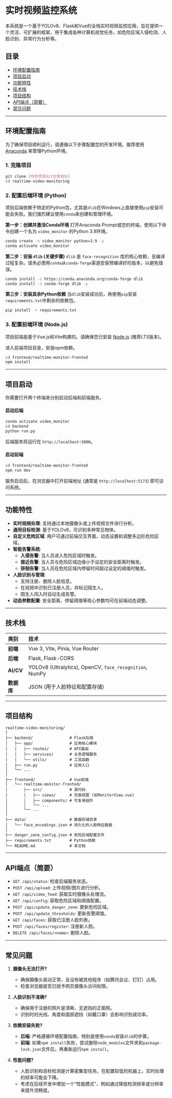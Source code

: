 # 实时视频监控系统

本系统是一个基于YOLOv8、Flask和Vue的全栈实时视频监控应用，旨在提供一个灵活、可扩展的框架，用于集成各种计算机视觉任务，如危险区域入侵检测、人脸识别、异常行为分析等。

## 目录
- [环境配置指南](#环境配置指南)
- [项目启动](#项目启动)
- [功能特性](#功能特性)
- [技术栈](#技术栈)
- [项目结构](#项目结构)
- [API端点（简要）](#api端点简要)
- [常见问题](#常见问题)

---

## 环境配置指南

为了确保项目顺利运行，请遵循以下步骤配置您的开发环境。推荐使用 [Anaconda](https://www.anaconda.com/products/distribution) 来管理Python环境。

### 1. 克隆项目

```bash
git clone [你的项目Git仓库地址]
cd realtime-video-monitoring
```

### 2. 配置后端环境 (Python)

项目后端依赖于特定的Python包，尤其是`dlib`在Windows上直接使用`pip`安装可能会失败。我们强烈建议使用`conda`来创建和管理环境。

**第一步：创建并激活Conda环境**
打开Anaconda Prompt或您的终端，使用以下命令创建一个名为 `video_monitor` 的Python 3.9环境。

```bash
conda create -n video_monitor python=3.9 -y
conda activate video_monitor
```

**第二步：安装 `dlib` (关键步骤)**
`dlib` 是 `face-recognition` 库的核心依赖，且编译过程复杂。请务必使用`conda`从`conda-forge`渠道安装预编译好的版本，以避免错误。

```bash
conda install -c https://conda.anaconda.org/conda-forge dlib
conda install -c conda-forge dlib -y
```

**第三步：安装其余Python依赖**
当`dlib`安装成功后，再使用`pip`安装`requirements.txt`中剩余的依赖包。

```bash
pip install -r requirements.txt
```

### 3. 配置前端环境 (Node.js)

项目前端是基于Vue.js和Vite构建的。请确保您已安装 [Node.js](https://nodejs.org/) (推荐LTS版本)。

进入前端项目目录，安装npm依赖。

```bash
cd frontend/realtime-monitor-fronted
npm install
```

---

## 项目启动

你需要打开两个终端来分别启动后端和前端服务。

#### 启动后端

```bash
conda activate video_monitor
cd backend
python run.py
```
后端服务将运行在 `http://localhost:5000`。

#### 启动前端

```bash
cd frontend/realtime-monitor-fronted
npm run dev
```
服务启动后，在浏览器中打开前端地址 (通常是 `http://localhost:5173`) 即可访问系统。

---

## 功能特性

- **实时视频处理**: 支持通过本地摄像头或上传视频文件进行分析。
- **通用目标检测**: 基于YOLOv8，可识别多种常见物体。
- **自定义危险区域**: 用户可通过前端交互界面，动态设置和调整多边形危险区域。
- **智能告警系统**:
    - **入侵告警**: 当人员进入危险区域时触发。
    - **接近告警**: 当人员与危险区域边缘小于设定的安全距离时触发。
    - **徘徊告警**: 当人员在危险区域内停留时间超过设定的阈值时触发。
- **人脸识别与管理**:
    - 支持注册、删除人脸信息。
    - 在视频中识别已注册人员，并标记陌生人。
    - 陌生人闯入时自动生成告警。
- **动态参数配置**: 安全距离、停留阈值等核心参数均可在前端动态调整。

---

## 技术栈

| 类别       | 技术                               |
| :--------- | :--------------------------------- |
| **前端**   | Vue 3, Vite, Pinia, Vue Router     |
| **后端**   | Flask, Flask-CORS                  |
| **AI/CV**  | YOLOv8 (Ultralytics), OpenCV, `face_recognition`, NumPy |
| **数据库** | JSON (用于人脸特征和配置存储)      |

---

## 项目结构
```
realtime-video-monitoring/
│
├── backend/                # Flask后端
│   ├── app/                # 应用核心模块
│   │   ├── routes/         # API路由
│   │   ├── services/       # 业务逻辑服务
│   │   └── utils/          # 工具函数
│   ├── run.py              # 应用入口
│   └── ...
│
├── frontend/               # Vue前端
│   └── realtime-monitor-fronted/
│       ├── src/            # 源代码
│       │   ├── views/      # 页面视图 (如MonitorView.vue)
│       │   ├── components/ # 可复用组件
│       │   └── ...
│       └── ...
│
├── data/                   # 数据存储目录
│   └── face_encodings.json # 持久化的人脸特征数据
│
├── danger_zone_config.json # 危险区域配置文件
├── requirements.txt        # Python依赖
└── README.md               # 本文档
```

---

## API端点（简要）

- `GET /api/status`: 检查后端服务状态。
- `POST /api/upload`: 上传视频/图片进行分析。
- `GET /api/video_feed`: 获取实时摄像头处理流。
- `GET /api/config`: 获取危险区域和阈值配置。
- `POST /api/update_danger_zone`: 更新危险区域。
- `POST /api/update_thresholds`: 更新告警阈值。
- `GET /api/faces`: 获取已注册人脸列表。
- `POST /api/faces/register`: 注册新人脸。
- `DELETE /api/faces/<name>`: 删除人脸。

---

## 常见问题

1. **摄像头无法打开?**
   - 确保摄像头驱动正常，且没有被其他程序（如腾讯会议、钉钉）占用。
   - 检查浏览器是否已授予网页摄像头访问权限。

2. **人脸识别不准确?**
   - 确保用于注册的照片是清晰、无遮挡的正面照。
   - 识别时的光线、角度和面部遮挡（如戴口罩）会影响识别成功率。

3. **依赖安装失败?**
   - **后端**: 严格遵循环境配置指南，特别是使用`conda`安装`dlib`的步骤。
   - **前端**: 如果`npm install`失败，尝试删除`node_modules`文件夹和`package-lock.json`文件后，再重新运行`npm install`。

4. **性能问题?**
   - 人脸识别和目标检测是计算密集型任务。在配置较低的机器上，实时处理的帧率可能会下降。
   - 考虑在后续开发中增加一个“性能模式”，例如通过降低检测频率或分辨率来提升流畅度。
